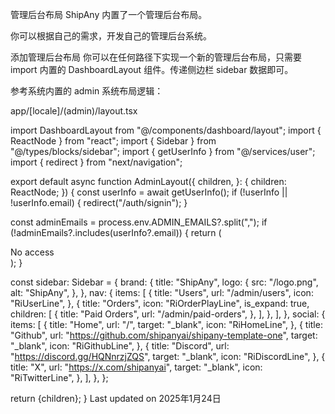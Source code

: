 管理后台布局
ShipAny 内置了一个管理后台布局。

你可以根据自己的需求，开发自己的管理后台系统。

添加管理后台布局
你可以在任何路径下实现一个新的管理后台布局，只需要 import 内置的 DashboardLayout 组件。传递侧边栏 sidebar 数据即可。

参考系统内置的 admin 系统布局逻辑：

app/[locale]/(admin)/layout.tsx

import DashboardLayout from "@/components/dashboard/layout";
import { ReactNode } from "react";
import { Sidebar } from "@/types/blocks/sidebar";
import { getUserInfo } from "@/services/user";
import { redirect } from "next/navigation";
 
export default async function AdminLayout({
  children,
}: {
  children: ReactNode;
}) {
  const userInfo = await getUserInfo();
  if (!userInfo || !userInfo.email) {
    redirect("/auth/signin");
  }
 
  const adminEmails = process.env.ADMIN_EMAILS?.split(",");
  if (!adminEmails?.includes(userInfo?.email)) {
    return (
      <div className="w-screen h-screen flex items-center justify-center">
        No access
      </div>
    );
  }
 
  const sidebar: Sidebar = {
    brand: {
      title: "ShipAny",
      logo: {
        src: "/logo.png",
        alt: "ShipAny",
      },
    },
    nav: {
      items: [
        {
          title: "Users",
          url: "/admin/users",
          icon: "RiUserLine",
        },
        {
          title: "Orders",
          icon: "RiOrderPlayLine",
          is_expand: true,
          children: [
            {
              title: "Paid Orders",
              url: "/admin/paid-orders",
            },
          ],
        },
      ],
    },
    social: {
      items: [
        {
          title: "Home",
          url: "/",
          target: "_blank",
          icon: "RiHomeLine",
        },
        {
          title: "Github",
          url: "https://github.com/shipanyai/shipany-template-one",
          target: "_blank",
          icon: "RiGithubLine",
        },
        {
          title: "Discord",
          url: "https://discord.gg/HQNnrzjZQS",
          target: "_blank",
          icon: "RiDiscordLine",
        },
        {
          title: "X",
          url: "https://x.com/shipanyai",
          target: "_blank",
          icon: "RiTwitterLine",
        },
      ],
    },
  };
 
  return <DashboardLayout sidebar={sidebar}>{children}</DashboardLayout>;
}
Last updated on 2025年1月24日